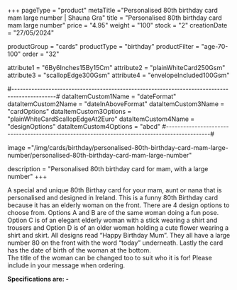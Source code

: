 +++
pageType = "product"
metaTitle ="Personalised 80th birthday card mam large number | Shauna Gra"
title = "Personalised 80th birthday card mam large number"
price = "4.95"
weight = "100"
stock = "2"
creationDate = "27/05/2024"

productGroup = "cards"
productType = "birthday"
productFilter = "age-70-100"
order = "32"

attribute1 = "6By6Inches15By15Cm" 
attribute2 = "plainWhiteCard250Gsm" 
attribute3 = "scallopEdge300Gsm" 
attribute4 = "envelopeIncluded100Gsm"

#---------------------------------------------------------------------------------------------#
dataItemCustom1Name = "dateFormat"
dataItemCustom2Name = "dateInAboveFormat"
dataItemCustom3Name = "cardOptions"
dataItemCustom3Options = "plainWhiteCardScallopEdgeAt2Euro"
dataItemCustom4Name = "designOptions"
dataItemCustom4Options = "abcd"
#---------------------------------------------------------------------------------------------#

image ="/img/cards/birthday/personalised-80th-birthday-card-mam-large-number/personalised-80th-birthday-card-mam-large-number"

description = "Personalised 80th birthday card for mam, with a large number"
+++

A special and unique 80th Birthay card for your mam, aunt or nana that is personalised and designed in Ireland. This is a funny 80th Birthday card because it has an elderly woman on the front. There are 4 design options to choose from. Options A and B are of the same woman doing a fun pose. Option C is of an elegant elderly woman with a stick wearing a shirt and trousers and Option D is of an older woman holding a cute flower wearing a shirt and skirt. All designs read “Happy Birthday Mum”. They all have a large number 80 on the front with the word “today” underneath. Lastly the card has the date of birth of the woman at the bottom.  
The title of the woman can be changed too to suit who it is for! Please include in your message when ordering.

**Specifications are: -**
